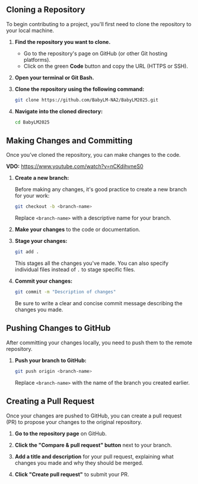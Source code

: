 ## Cloning a Repository

To begin contributing to a project, you'll first need to clone the repository to your local machine.

1. **Find the repository you want to clone.**
   - Go to the repository's page on GitHub (or other Git hosting platforms).
   - Click on the green **Code** button and copy the URL (HTTPS or SSH).

2. **Open your terminal or Git Bash.**
   
3. **Clone the repository using the following command:**

   ```bash
   git clone https://github.com/BabyLM-NA2/BabyLM2025.git
   ```

4. **Navigate into the cloned directory:**
   
   ```bash
   cd BabyLM2025
   ```

## Making Changes and Committing

Once you’ve cloned the repository, you can make changes to the code.

**VDO:** https://www.youtube.com/watch?v=nCKdihvneS0

1. **Create a new branch:**

   Before making any changes, it's good practice to create a new branch for your work:

   ```bash
   git checkout -b <branch-name>
   ```

   Replace `<branch-name>` with a descriptive name for your branch.

2. **Make your changes** to the code or documentation.

3. **Stage your changes:**

   ```bash
   git add .
   ```

   This stages all the changes you've made. You can also specify individual files instead of `.` to stage specific files.

4. **Commit your changes:**

   ```bash
   git commit -m "Description of changes"
   ```

   Be sure to write a clear and concise commit message describing the changes you made.

## Pushing Changes to GitHub

After committing your changes locally, you need to push them to the remote repository.

1. **Push your branch to GitHub:**

   ```bash
   git push origin <branch-name>
   ```

   Replace `<branch-name>` with the name of the branch you created earlier.

## Creating a Pull Request

Once your changes are pushed to GitHub, you can create a pull request (PR) to propose your changes to the original repository.

1. **Go to the repository page** on GitHub.

2. **Click the "Compare & pull request" button** next to your branch.

3. **Add a title and description** for your pull request, explaining what changes you made and why they should be merged.

4. **Click "Create pull request"** to submit your PR.